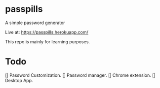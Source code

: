 # passpills
A simple password generator

Live at: https://passpills.herokuapp.com/

This repo is mainly for learning purposes.

# Todo
  [] Password Customization.
  [] Password manager.
  [] Chrome extension.
  [] Desktop App.
